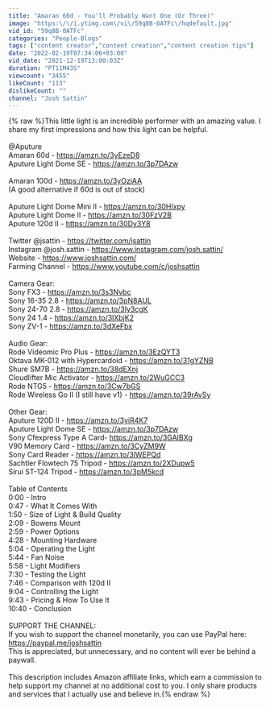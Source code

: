 ```yaml
---
title: "Amaran 60d - You'll Probably Want One (Or Three)"
image: "https:\/\/i.ytimg.com\/vi\/59q8B-0ATFc\/hqdefault.jpg"
vid_id: "59q8B-0ATFc"
categories: "People-Blogs"
tags: ["content creator","content creation","content creation tips"]
date: "2022-02-19T07:34:06+03:00"
vid_date: "2021-12-19T13:00:03Z"
duration: "PT11M43S"
viewcount: "3455"
likeCount: "113"
dislikeCount: ""
channel: "Josh Sattin"
---
```

{% raw %}This little light is an incredible performer with an amazing value. I share my first impressions and how this light can be helpful.<br /><br />@Aputure <br />Amaran 60d - <a rel="nofollow" target="blank" href="https://amzn.to/3yEzeD8">https://amzn.to/3yEzeD8</a><br />Aputure Light Dome SE - <a rel="nofollow" target="blank" href="https://amzn.to/3p7DAzw">https://amzn.to/3p7DAzw</a><br /><br />Amaran 100d - <a rel="nofollow" target="blank" href="https://amzn.to/3yOziAA">https://amzn.to/3yOziAA</a><br />(A good alternative if 60d is out of stock)<br /><br />Aputure Light Dome Mini II - <a rel="nofollow" target="blank" href="https://amzn.to/30HIxpy">https://amzn.to/30HIxpy</a><br />Aputure Light Dome II - <a rel="nofollow" target="blank" href="https://amzn.to/30FzV2B">https://amzn.to/30FzV2B</a><br />Aputure 120d II - <a rel="nofollow" target="blank" href="https://amzn.to/30Dy3Y8">https://amzn.to/30Dy3Y8</a><br /><br />Twitter @jsattin - <a rel="nofollow" target="blank" href="https://twitter.com/jsattin">https://twitter.com/jsattin</a><br />Instagram @josh.sattin - <a rel="nofollow" target="blank" href="https://www.instagram.com/josh.sattin/">https://www.instagram.com/josh.sattin/</a><br />Website - <a rel="nofollow" target="blank" href="https://www.joshsattin.com/">https://www.joshsattin.com/</a><br />Farming Channel - <a rel="nofollow" target="blank" href="https://www.youtube.com/c/joshsattin">https://www.youtube.com/c/joshsattin</a><br /><br />Camera Gear:<br />Sony FX3 - <a rel="nofollow" target="blank" href="https://amzn.to/3s3Nvbc">https://amzn.to/3s3Nvbc</a><br />Sony 16-35 2.8 - <a rel="nofollow" target="blank" href="https://amzn.to/3pN8AUL">https://amzn.to/3pN8AUL</a><br />Sony 24-70 2.8 - <a rel="nofollow" target="blank" href="https://amzn.to/3Iy3cgK">https://amzn.to/3Iy3cgK</a><br />Sony 24 1.4 - <a rel="nofollow" target="blank" href="https://amzn.to/3lXbjK2">https://amzn.to/3lXbjK2</a><br />Sony ZV-1 - <a rel="nofollow" target="blank" href="https://amzn.to/3dXeFbx">https://amzn.to/3dXeFbx</a><br /><br />Audio Gear:<br />Rode Videomic Pro Plus - <a rel="nofollow" target="blank" href="https://amzn.to/3EzQYT3">https://amzn.to/3EzQYT3</a><br />Oktava MK-012 with Hypercardoid - <a rel="nofollow" target="blank" href="https://amzn.to/31gYZNB">https://amzn.to/31gYZNB</a><br />Shure SM7B - <a rel="nofollow" target="blank" href="https://amzn.to/38dEXnj">https://amzn.to/38dEXnj</a><br />Cloudlifter Mic Activator - <a rel="nofollow" target="blank" href="https://amzn.to/2WuGCC3">https://amzn.to/2WuGCC3</a><br />Rode NTG5 - <a rel="nofollow" target="blank" href="https://amzn.to/3Cw7bGS">https://amzn.to/3Cw7bGS</a><br />Rode Wireless Go II (I still have v1) - <a rel="nofollow" target="blank" href="https://amzn.to/39rAvSy">https://amzn.to/39rAvSy</a><br /><br />Other Gear:<br />Aputure 120D II - <a rel="nofollow" target="blank" href="https://amzn.to/3yiR4K7">https://amzn.to/3yiR4K7</a><br />Aputure Light Dome SE - <a rel="nofollow" target="blank" href="https://amzn.to/3p7DAzw">https://amzn.to/3p7DAzw</a><br />Sony Cfexpress Type A Card- <a rel="nofollow" target="blank" href="https://amzn.to/3GAIBXg">https://amzn.to/3GAIBXg</a><br />V90 Memory Card - <a rel="nofollow" target="blank" href="https://amzn.to/3CyZM9W">https://amzn.to/3CyZM9W</a><br />Sony Card Reader - <a rel="nofollow" target="blank" href="https://amzn.to/3lWEPQd">https://amzn.to/3lWEPQd</a><br />Sachtler Flowtech 75 Tripod - <a rel="nofollow" target="blank" href="https://amzn.to/2XDupw5">https://amzn.to/2XDupw5</a><br />Sirui ST-124 Tripod - <a rel="nofollow" target="blank" href="https://amzn.to/3pM5kcd">https://amzn.to/3pM5kcd</a><br /><br />Table of Contents<br />0:00 - Intro<br />0:47 - What It Comes With<br />1:50 - Size of Light &amp; Build Quality<br />2:09 - Bowens Mount<br />2:59 - Power Options<br />4:28 - Mounting Hardware<br />5:04 - Operating the Light<br />5:44 - Fan Noise<br />5:58 - Light Modifiers<br />7:30 - Testing the Light<br />7:46 - Comparison with 120d II<br />9:04 - Controlling the Light<br />9:43 - Pricing &amp; How To Use It<br />10:40 - Conclusion<br /><br />SUPPORT THE CHANNEL:<br />If you wish to support the channel monetarily, you can use PayPal here: <br /><a rel="nofollow" target="blank" href="https://paypal.me/joshsattin">https://paypal.me/joshsattin</a><br />This is appreciated, but unnecessary, and no content will ever be behind a paywall.<br /><br />This description includes Amazon affiliate links, which earn a commission to help support my channel at no additional cost to you. I only share products and services that I actually use and believe in.{% endraw %}

